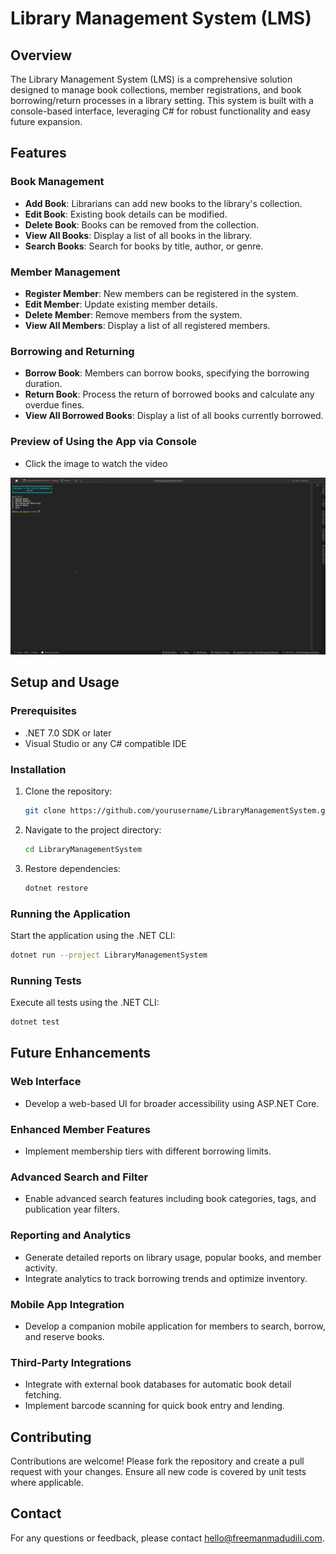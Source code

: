 Library Management System (LMS)
===============================

Overview
--------

The Library Management System (LMS) is a comprehensive solution designed to manage book collections, member registrations, and book borrowing/return processes in a library setting. This system is built with a console-based interface, leveraging C# for robust functionality and easy future expansion.

Features
--------

### Book Management

-   **Add Book**: Librarians can add new books to the library's collection.
-   **Edit Book**: Existing book details can be modified.
-   **Delete Book**: Books can be removed from the collection.
-   **View All Books**: Display a list of all books in the library.
-   **Search Books**: Search for books by title, author, or genre.

### Member Management

-   **Register Member**: New members can be registered in the system.
-   **Edit Member**: Update existing member details.
-   **Delete Member**: Remove members from the system.
-   **View All Members**: Display a list of all registered members.

### Borrowing and Returning

-   **Borrow Book**: Members can borrow books, specifying the borrowing duration.
-   **Return Book**: Process the return of borrowed books and calculate any overdue fines.
-   **View All Borrowed Books**: Display a list of all books currently borrowed.

### Preview of Using the App via Console 
- Click the image to watch the video

[![Watch the video](console_preview.png)](https://youtu.be/mtX6V1AE4pk)



Setup and Usage
---------------

### Prerequisites

-   .NET 7.0 SDK or later
-   Visual Studio or any C# compatible IDE

### Installation

1.  Clone the repository:

    ```bash
    git clone https://github.com/yourusername/LibraryManagementSystem.git
    ```

2.  Navigate to the project directory:

    ```bash
    cd LibraryManagementSystem
    ```

3.  Restore dependencies:

    ```bash
    dotnet restore
    ```

### Running the Application

Start the application using the .NET CLI:


```bash
dotnet run --project LibraryManagementSystem
```

### Running Tests

Execute all tests using the .NET CLI:

```bash
dotnet test
```

Future Enhancements
-------------------

### Web Interface

-   Develop a web-based UI for broader accessibility using ASP.NET Core.

### Enhanced Member Features

-   Implement membership tiers with different borrowing limits.

### Advanced Search and Filter

-   Enable advanced search features including book categories, tags, and publication year filters.

### Reporting and Analytics

-   Generate detailed reports on library usage, popular books, and member activity.
-   Integrate analytics to track borrowing trends and optimize inventory.

### Mobile App Integration

-   Develop a companion mobile application for members to search, borrow, and reserve books.

### Third-Party Integrations

-   Integrate with external book databases for automatic book detail fetching.
-   Implement barcode scanning for quick book entry and lending.

Contributing
------------

Contributions are welcome! Please fork the repository and create a pull request with your changes. Ensure all new code is covered by unit tests where applicable.

Contact
-------

For any questions or feedback, please contact [hello@freemanmadudili.com](mailto:hello@freemanmadudili.com).
